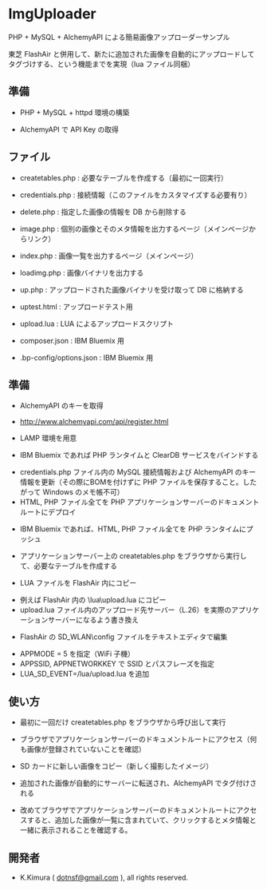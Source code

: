 # ImgUploader

PHP + MySQL + AlchemyAPI による簡易画像アップローダーサンプル

東芝 FlashAir と併用して、新たに追加された画像を自動的にアップロードしてタグづけする、という機能までを実現（lua ファイル同梱）


## 準備

- PHP + MySQL + httpd 環境の構築

- AlchemyAPI で API Key の取得

## ファイル

- createtables.php : 必要なテーブルを作成する（最初に一回実行）

- credentials.php : 接続情報（このファイルをカスタマイズする必要有り）

- delete.php : 指定した画像の情報を DB から削除する

- image.php : 個別の画像とそのメタ情報を出力するページ（メインページからリンク）

- index.php : 画像一覧を出力するページ（メインページ）

- loadimg.php : 画像バイナリを出力する

- up.php : アップロードされた画像バイナリを受け取って DB に格納する

- uptest.html : アップロードテスト用

- upload.lua : LUA によるアップロードスクリプト

- composer.json : IBM Bluemix 用

- .bp-config/options.json : IBM Bluemix 用

## 準備

- AlchemyAPI のキーを取得
 * http://www.alchemyapi.com/api/register.html

- LAMP 環境を用意
 * IBM Bluemix であれば PHP ランタイムと ClearDB サービスをバインドする

- credentials.php ファイル内の MySQL 接続情報および AlchemyAPI のキー情報を更新（その際にBOMを付けずに PHP ファイルを保存すること。したがって Windows のメモ帳不可）
- HTML, PHP ファイル全てを PHP アプリケーションサーバーのドキュメントルートにデプロイ
 * IBM Bluemix であれば、HTML, PHP ファイル全てを PHP ランタイムにプッシュ

- アプリケーションサーバー上の createtables.php をブラウザから実行して、必要なテーブルを作成する

- LUA ファイルを FlashAir 内にコピー
 * 例えば FlashAir 内の \lua\upload.lua にコピー
 * upload.lua ファイル内のアップロード先サーバー（L.26）を実際のアプリケーションサーバーになるよう書き換え

- FlashAir の SD_WLAN\config ファイルをテキストエディタで編集
 * APPMODE = 5 を指定（WiFi 子機）
 * APPSSID, APPNETWORKKEY で SSID とパスフレーズを指定
 * LUA_SD_EVENT=/lua/upload.lua を追加

## 使い方

- 最初に一回だけ createtables.php をブラウザから呼び出して実行

- ブラウザでアプリケーションサーバーのドキュメントルートにアクセス（何も画像が登録されていないことを確認）

- SD カードに新しい画像をコピー（新しく撮影したイメージ）

- 追加された画像が自動的にサーバーに転送され、AlchemyAPI でタグ付けされる

- 改めてブラウザでアプリケーションサーバーのドキュメントルートにアクセスすると、追加した画像が一覧に含まれていて、クリックするとメタ情報と一緒に表示されることを確認する。

## 開発者

- K.Kimura ( dotnsf@gmail.com ), all rights reserved.


